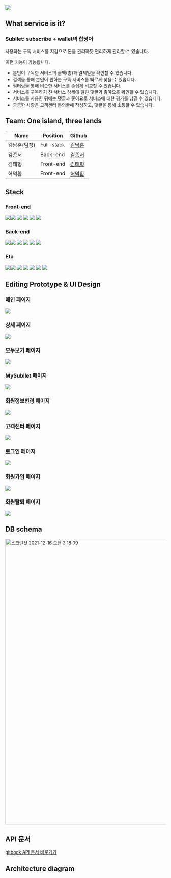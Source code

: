 ![](https://images.velog.io/images/skagns211/post/dfd7367e-3abc-4ce3-80fb-6e6ebea73c88/%E1%84%89%E1%85%B3%E1%84%8F%E1%85%B3%E1%84%85%E1%85%B5%E1%86%AB%E1%84%89%E1%85%A3%E1%86%BA%202021-11-26%2003.20.16.png)

## What service is it?

### Subllet: subscribe + wallet의 합성어
사용하는 구독 서비스를 지갑으로 돈을 관리하듯 편리하게 관리할 수 있습니다. 

이런 기능이 가능합니다.
- 본인이 구독한 서비스의 금액(총)과 결제일을 확인할 수 있습니다.
- 검색을 통해 본인이 원하는 구독 서비스를 빠르게 찾을 수 있습니다.
- 필터링을 통해 비슷한 서비스를 손쉽게 비교할 수 있습니다.
- 서비스를 구독하기 전 서비스 상세에 달린 댓글과 좋아요를 확인할 수 있습니다.
- 서비스를 사용한 뒤에는 댓글과 좋아요로 서비스에 대한 평가를 남길 수 있습니다.
- 궁금한 사항은 고객센터 문의글에 작성하고, 댓글을 통해 소통할 수 있습니다.

## Team: One island, three lands

|Name|Position|Github|
|------|---|---|
|김남훈(팀장)|Full-stack|[김남훈](https://github.com/skagns211) |
|김종서|Back-end|[김종서](https://github.com/ionc635)|
|김태형|Front-end|[김태형](https://github.com/kkangtaeng)|
|허덕환|Front-end|[허덕환](https://github.com/Deokhwan-Heo)|

## Stack

### Front-end
<img src="https://img.shields.io/badge/html-E34F26?style=for-the-badge&logo=html5&logoColor=white"><img src="https://img.shields.io/badge/css-1572B6?style=for-the-badge&logo=css3&logoColor=white">
<img src="https://img.shields.io/badge/javascript-F7DF1E?style=for-the-badge&logo=javascript&logoColor=black">
<img src="https://img.shields.io/badge/react-61DAFB?style=for-the-badge&logo=react&logoColor=black">
<img src="https://img.shields.io/badge/React Router-CA4245?style=for-the-badge&logo=React Router&logoColor=white">
<img src="https://img.shields.io/badge/styled-components-DB7093?style=for-the-badge&logo=styled-components&logoColor=white">

### Back-end
<img src="https://img.shields.io/badge/Node.js-339933?style=for-the-badge&logo=Node.js&logoColor=white"><img src="https://img.shields.io/badge/Express-000000?style=for-the-badge&logo=Express&logoColor=white">
<img src="https://img.shields.io/badge/Sequelize-52B0E7?style=for-the-badge&logo=Sequelize&logoColor=white">
<img src="https://img.shields.io/badge/MySQL-4479A1?style=for-the-badge&logo=MySQL&logoColor=white">
<img src="https://img.shields.io/badge/JSON Web Tokens-000000?style=for-the-badge&logo=JSON Web Tokens&logoColor=white">
<img src="https://img.shields.io/badge/Nodemon-76D04B?style=for-the-badge&logo=Nodemon&logoColor=white">

### Etc
<img src="https://img.shields.io/badge/Git-F05032?style=for-the-badge&logo=Git&logoColor=white"><img src="https://img.shields.io/badge/github-181717?style=for-the-badge&logo=github&logoColor=white">
<img src="https://img.shields.io/badge/Amazon S3-569A31?style=for-the-badge&logo=Amazon S3&logoColor=white">
<img src="https://img.shields.io/badge/Prettier-F7B93E?style=for-the-badge&logo=Prettier&logoColor=white">
<img src="https://img.shields.io/badge/Notion-000000?style=for-the-badge&logo=Notion&logoColor=white">
<img src="https://img.shields.io/badge/Zoom-2D8CFF?style=for-the-badge&logo=Zoom&logoColor=white">
<img src="https://img.shields.io/badge/Discord-5865F2?style=for-the-badge&logo=Discord&logoColor=white">

## Editing Prototype & UI Design

### 메인 페이지
![](https://images.velog.io/images/skagns211/post/510b7de0-c749-42e0-bae4-5b7883da3a97/%E1%84%86%E1%85%A6%E1%84%8B%E1%85%B5%E1%86%AB%E1%84%91%E1%85%A6%E1%84%8B%E1%85%B5%E1%84%8C%E1%85%B5.png)

### 상세 페이지
![](https://images.velog.io/images/skagns211/post/52fa2b32-1cc7-4503-85d3-7848a1bc6c71/%E1%84%89%E1%85%A1%E1%86%BC%E1%84%89%E1%85%A6%E1%84%91%E1%85%A6%E1%84%8B%E1%85%B5%E1%84%8C%E1%85%B5.png)

### 모두보기 페이지
![](https://images.velog.io/images/skagns211/post/1f171729-06e8-4ecd-b3ba-ba6715ad9a91/%E1%84%86%E1%85%A9%E1%84%83%E1%85%AE%E1%84%87%E1%85%A9%E1%84%80%E1%85%B5%20%E1%84%91%E1%85%A6%E1%84%8B%E1%85%B5%E1%84%8C%E1%85%B5.png)

### MySubllet 페이지
![](https://images.velog.io/images/skagns211/post/203a5d02-4d80-4fdb-83ae-39ed3ccaf4d7/MySubllet.png)

### 회원정보변경 페이지
![](https://images.velog.io/images/skagns211/post/75e6d9c0-d3b4-4c70-a390-66af660fad73/%E1%84%92%E1%85%AC%E1%84%8B%E1%85%AF%E1%86%AB%E1%84%8C%E1%85%A5%E1%86%BC%E1%84%87%E1%85%A9%E1%84%87%E1%85%A7%E1%86%AB%E1%84%80%E1%85%A7%E1%86%BC.png)

### 고객센터 페이지
![](https://images.velog.io/images/skagns211/post/f448f030-5350-47db-b137-fe0040d0482f/%E1%84%80%E1%85%A9%E1%84%80%E1%85%A2%E1%86%A8%E1%84%89%E1%85%A6%E1%86%AB%E1%84%90%E1%85%A5.png)

### 로그인 페이지
![](https://images.velog.io/images/skagns211/post/63815b2d-d4ac-4446-b972-774477353d5c/%E1%84%85%E1%85%A9%E1%84%80%E1%85%B3%E1%84%8B%E1%85%B5%E1%86%AB.png)

### 회원가입 페이지
![](https://images.velog.io/images/skagns211/post/0a7ae149-d7b2-46cf-8b25-ff004ab8f075/%E1%84%92%E1%85%AC%E1%84%8B%E1%85%AF%E1%86%AB%E1%84%80%E1%85%A1%E1%84%8B%E1%85%B5%E1%86%B8.png)

### 회원탈퇴 페이지
![](https://images.velog.io/images/skagns211/post/050985cb-812c-4deb-88e9-f37881fb2684/%E1%84%92%E1%85%AC%E1%84%8B%E1%85%AF%E1%86%AB%E1%84%90%E1%85%A1%E1%86%AF%E1%84%90%E1%85%AC.png)

## DB schema
<img width="896" alt="스크린샷 2021-12-16 오전 3 18 09" src="https://user-images.githubusercontent.com/80724255/146243061-c81d5bea-2fd1-4e7c-8ae1-adbd48d4b926.png">

## API 문서
[gitbook API 문서 바로가기](https://kim-jong-seo.gitbook.io/subllet/)

## Architecture diagram
